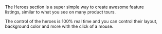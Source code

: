 The Heroes section is a super simple way to create awesome feature listings, similar to what you see on many product tours. 

The control of the heroes is 100% real time and you can control their layout, background color and more with the click of a mouse. 